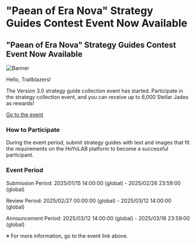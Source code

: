 # "Paean of Era Nova" Strategy Guides Contest Event Now Available
## "Paean of Era Nova" Strategy Guides Contest Event Now Available
![Banner](https://sdk.hoyoverse.com/upload/ann/2025/01/07/e04b50dae587ac62e449bbd82d251546_2783649891372858356.png)

Hello, Trailblazers!

The Version 3.0 strategy guide collection event has started. Participate in the strategy collection event, and you can receive up to 6,000 Stellar Jades as rewards!

[ Go to the event](https://hoyo.link/m3jAsfr2E)

### How to Participate

During the event period, submit strategy guides with text and images that fit the requirements on the HoYoLAB platform to become a successful participant.

### Event Period

Submission Period: 2025/01/15 14:00:00 (global) - 2025/02/26 23:59:00 (global)

Review Period: 2025/02/27 00:00:00 (global) - 2025/03/12 14:00:00 (global)

Announcement Period: 2025/03/12 14:00:00 (global) - 2025/03/16 23:59:00 (global)

※ For more information, go to the event link above.
